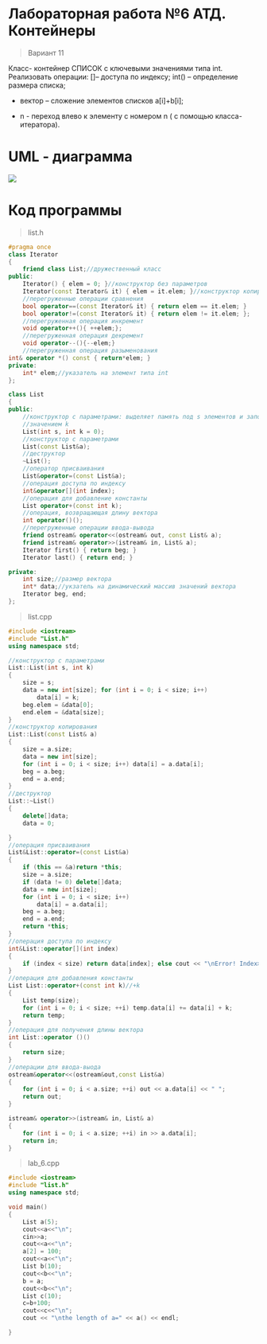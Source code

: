 # Лабораторная работа №6 АТД. Контейнеры
>Вариант 11

Класс- контейнер СПИСОК с ключевыми значениями типа int. Реализовать операции:
[]– доступа по индексу;
int() – определение размера списка;
+ вектор – сложение элементов списков a[i]+b[i];
- n - переход влево к элементу c номером n ( с помощью класса-итератора).

# UML - диаграмма 

![](https://sun9-17.userapi.com/impg/D1si-77tStpUDzHy0PoS1sRSZ-luI6ZgQkU7fg/tZoflBiiglU.jpg?size=1620x2160&quality=95&sign=5452b5f91fa91de3d9fcd92a84dc3966&type=album)
# Код программы 

>list.h

```cpp
#pragma once
class Iterator
{
	friend class List;//дружественный класс 
public:
	Iterator() { elem = 0; }//конструктор без параметров
	Iterator(const Iterator& it) { elem = it.elem; }//конструктор копирования
	//перегруженные операции сравнения
	bool operator==(const Iterator& it) { return elem == it.elem; }
	bool operator!=(const Iterator& it) { return elem != it.elem; };
	//перегруженная операция инкремент
	void operator++(){ ++elem;};
	//перегруженная операция декремент 
	void operator--(){--elem;}
	//перегруженная операция разыменования
int& operator *() const { return*elem; } 
private:
	int* elem;//указатель на элемент типа int
};

class List
{
public:
	//конструктор с параметрами: выделяет память под s элементов и заполняет их
	//значением k
	List(int s, int k = 0);
	//конструктор с параметрами 
	List(const List&a);
	//деструктор
	~List();
	//оператор присваивания
	List&operator=(const List&a);
	//операция доступа по индексу
	int&operator[](int index);
	//операция для добавление константы 
	List operator+(const int k);
	//операция, возвращающая длину вектора 
	int operator()();
	//перегруженные операции ввода-вывода
	friend ostream& operator<<(ostream& out, const List& a);
	friend istream& operator>>(istream& in, List& a);
	Iterator first() { return beg; }
	Iterator last() { return end; }

private:
	int size;//размер вектора
	int* data;//укзатель на динамический массив значений вектора
	Iterator beg, end;
};

```

>list.cpp

```cpp
#include <iostream>
#include "List.h"
using namespace std;

//конструктор с параметрами
List::List(int s, int k)
{
	size = s;
	data = new int[size]; for (int i = 0; i < size; i++)
		data[i] = k;
	beg.elem = &data[0];
	end.elem = &data[size];
}
//конструктор копирования
List::List(const List& a)
{
	size = a.size; 
	data = new int[size];
	for (int i = 0; i < size; i++) data[i] = a.data[i];
	beg = a.beg;
	end = a.end;
}
//деструктор
List::~List()
{
	delete[]data; 
	data = 0;

}
//операция присваивания 
List&List::operator=(const List&a)
{
	if (this == &a)return *this; 
	size = a.size;
	if (data != 0) delete[]data;
	data = new int[size];
	for (int i = 0; i < size; i++)
		data[i] = a.data[i];
	beg = a.beg;
	end = a.end;
	return *this;
}
//операция доступа по индексу 
int&List::operator[](int index)
{
	if (index < size) return data[index]; else cout << "\nError! Index>size";
}
//операция для добавления константы 
List List::operator+(const int k)//+k
{
	List temp(size);
	for (int i = 0; i < size; ++i) temp.data[i] += data[i] + k;
	return temp;
}
//операция для получения длины вектора 
int List::operator ()()
{
	return size;
}
//операции для ввода-выода 
ostream&operator<<(ostream&out,const List&a)
{
	for (int i = 0; i < a.size; ++i) out << a.data[i] << " ";
	return out;
}

istream& operator>>(istream& in, List& a)
{
	for (int i = 0; i < a.size; ++i) in >> a.data[i];
	return in;
}

```

>lab_6.cpp

```cpp
#include <iostream>
#include "list.h"
using namespace std;

void main()
{
	List a(5); 
	cout<<a<<"\n";
	cin>>a;
	cout<<a<<"\n";
	a[2] = 100;
	cout<<a<<"\n";
	List b(10);
	cout<<b<<"\n";
	b = a;
	cout<<b<<"\n";
	List c(10);
	c=b+100;
	cout<<c<<"\n";
	cout << "\nthe length of a=" << a() << endl;

}
```
